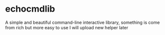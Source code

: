 # echocmdlib
A simple and beautiful command-line interactive library, something is come from rich but more easy to use
I will upload new helper later
